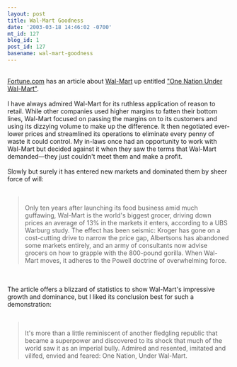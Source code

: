 ```yaml
---
layout: post
title: Wal-Mart Goodness
date: '2003-03-18 14:46:02 -0700'
mt_id: 127
blog_id: 1
post_id: 127
basename: wal-mart-goodness
---
```

<br /><a href="http://www.fortune.com/">Fortune.com</a> has an article about <a href="http://www.walmart.com/">Wal-Mart</a> up entitled <a href="http://www.fortune.com/fortune/print/0,15935,423053,00.html">"One Nation Under Wal-Mart"</a>.<br /><br />I have always admired Wal-Mart for its ruthless application of reason to retail. While other companies used higher margins to fatten their bottom lines, Wal-Mart focused on passing the margins on to its customers and using its dizzying volume to make up the difference. It then negotiated ever-lower prices and streamlined its operations to eliminate every penny of waste it could control. My in-laws once had an opportunity to work with Wal-Mart but decided against it when they saw the terms that Wal-Mart demanded&#x2014;they just couldn't meet them and make a profit.<br /><br />Slowly but surely it has entered new markets and dominated them by sheer force of will:<br /><br /><blockquote><br />Only ten years after launching its food business amid much guffawing, Wal-Mart is the world's biggest grocer, driving down prices an average of 13% in the markets it enters, according to a UBS Warburg study. The effect has been seismic: Kroger has gone on a cost-cutting drive to narrow the price gap, Albertsons has abandoned some markets entirely, and an army of consultants now advise grocers on how to grapple with the 800-pound gorilla. When Wal-Mart moves, it adheres to the Powell doctrine of overwhelming force.<br /></blockquote><br /><br />The article offers a blizzard of statistics to show Wal-Mart's impressive growth and dominance, but I liked its conclusion best for such a demonstration:<br /><br /><blockquote><br />It's more than a little reminiscent of another fledgling republic that became a superpower and discovered to its shock that much of  the world saw it as an imperial bully. Admired and resented, imitated and vilifed, envied and feared: One Nation, Under Wal-Mart.<br /></blockquote><br /><br /><br />
